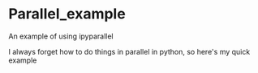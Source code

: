 # Parallel_example
An example of using ipyparallel


I always forget how to do things in parallel in python, so here's my quick example

